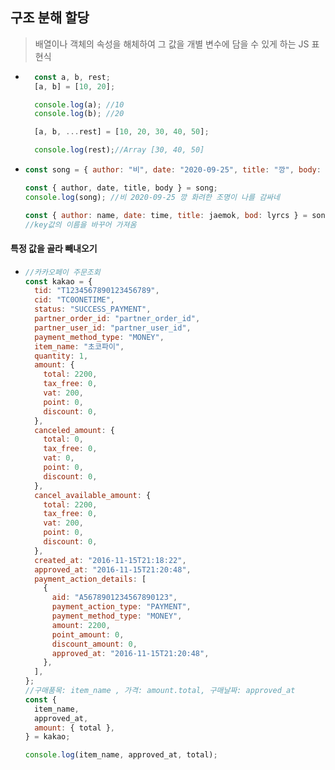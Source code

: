 ## 구조 분해 할당

> 배열이나 객체의 속성을 해체하여 그 값을 개별 변수에 담을 수 있게 하는 JS 표현식

- ```js
    const a, b, rest;
    [a, b] = [10, 20];

    console.log(a); //10
    console.log(b); //20

    [a, b, ...rest] = [10, 20, 30, 40, 50];

    console.log(rest);//Array [30, 40, 50]
  ```

- ```js
  const song = { author: "비", date: "2020-09-25", title: "깡", body: "화려한 조명이 나를 감싸네" };

  const { author, date, title, body } = song;
  console.log(song); //비 2020-09-25 깡 화려한 조명이 나를 감싸네

  const { author: name, date: time, title: jaemok, bod: lyrcs } = song;
  //key값의 이름을 바꾸어 가져옴
  ```

#### 특정 값을 골라 빼내오기

- ```javascript
  //카카오페이 주문조회
  const kakao = {
    tid: "T1234567890123456789",
    cid: "TC0ONETIME",
    status: "SUCCESS_PAYMENT",
    partner_order_id: "partner_order_id",
    partner_user_id: "partner_user_id",
    payment_method_type: "MONEY",
    item_name: "초코파이",
    quantity: 1,
    amount: {
      total: 2200,
      tax_free: 0,
      vat: 200,
      point: 0,
      discount: 0,
    },
    canceled_amount: {
      total: 0,
      tax_free: 0,
      vat: 0,
      point: 0,
      discount: 0,
    },
    cancel_available_amount: {
      total: 2200,
      tax_free: 0,
      vat: 200,
      point: 0,
      discount: 0,
    },
    created_at: "2016-11-15T21:18:22",
    approved_at: "2016-11-15T21:20:48",
    payment_action_details: [
      {
        aid: "A5678901234567890123",
        payment_action_type: "PAYMENT",
        payment_method_type: "MONEY",
        amount: 2200,
        point_amount: 0,
        discount_amount: 0,
        approved_at: "2016-11-15T21:20:48",
      },
    ],
  };
  //구매품목: item_name , 가격: amount.total, 구매날짜: approved_at
  const {
    item_name,
    approved_at,
    amount: { total },
  } = kakao;

  console.log(item_name, approved_at, total);
  ```
